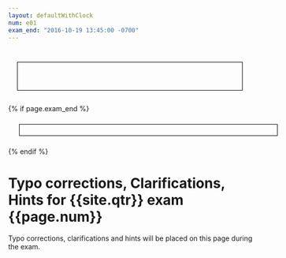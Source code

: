 ```yaml
---
layout: defaultWithClock
num: e01
exam_end: "2016-10-19 13:45:00 -0700"
---
```


<style>
  .clock { float:right; width:400px; margin: 2em; border:1px solid black; padding: 2em; white-space: nowrap; }
  .countdown-clock { width: 500px; margin: 2em; border:1px solid black; padding: 1em; white-space: nowrap; font-size: 80%; }
</style>

<div class="clock"></div>




<script>
  var clock = $('.clock').FlipClock({
      	    clockFace: 'TwelveHourClock',
	    showSeconds: false
	    	       });
</script>


{% if page.exam_end %}
<div class="countdown-clock"></div>
<script>

 var exam_end = "{{page.exam_end}}";
 var secondsRemaining = moment(exam_end).diff(moment(),'seconds');
 console.log("secondsRemaining = " + secondsRemaining);
 var countDownClock = $('.countdown-clock').FlipClock(secondsRemaining,{
            countdown: true,	    	  
      	    clockFace: 'DailyCounter',
	    showSeconds: false
	    	       });
</script>
{% endif %}

# Typo corrections, Clarifications, Hints for {{site.qtr}} exam {{page.num}}

Typo corrections, clarifications and hints will be placed on this page during the exam.

